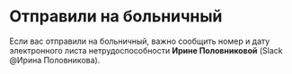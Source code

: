 # Отправили на больничный

Если вас отправили на больничный, важно сообщить номер и дату электронного листа нетрудоспособности **Ирине Половниковой** (Slack @Ирина Половникова).

